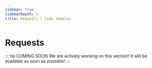 ```yaml
---
sidebar: true
sidebarDepth: 3
title: Requests | Code Samples
---
```

# Requests

::: tip COMING SOON
We are actively working on this section! It will be available as soon as possible!
:::